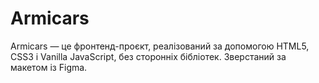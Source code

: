 # Armicars

Armicars — це фронтенд-проєкт, реалізований за допомогою HTML5, CSS3 і Vanilla JavaScript, без сторонніх бібліотек. Зверстаний за макетом із Figma.

